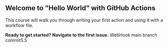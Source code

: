 ## Welcome to "Hello World" with GitHub Actions

This course will walk you through writing your first action and using it with a workflow file. 

**Ready to get started? Navigate to the first issue.** 
WebHook main branch
commit5.5
